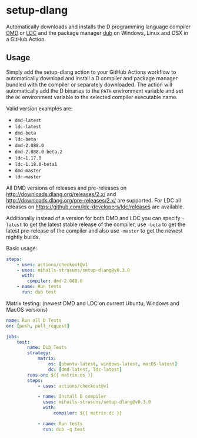 # setup-dlang

Automatically downloads and installs the D programming language compiler [DMD](https://dlang.org) or [LDC](https://github.com/ldc-developers/ldc) and the package manager [dub](https://code.dlang.org) on Windows, Linux and OSX in a GitHub Action.

## Usage

Simply add the setup-dlang action to your GitHub Actions workflow to automatically download and install a D compiler and package manager bundled with the compiler or separately downloaded. The action will automatically add the D binaries to the `PATH` environment variable and set the `DC` environment variable to the selected compiler executable name.

Valid version examples are:
- `dmd-latest`
- `ldc-latest`
- `dmd-beta`
- `ldc-beta`
- `dmd-2.088.0`
- `dmd-2.088.0-beta.2`
- `ldc-1.17.0`
- `ldc-1.18.0-beta1`
- `dmd-master`
- `ldc-master`

All DMD versions of releases and pre-releases on http://downloads.dlang.org/releases/2.x/ and http://downloads.dlang.org/pre-releases/2.x/ are supported. For LDC all releases on https://github.com/ldc-developers/ldc/releases are available.

Additionally instead of a version for both DMD and LDC you can specify `-latest` to get the latest stable release of the compiler, use `-beta` to get the latest pre-release of the compiler and also use `-master` to get the newest nightly builds.

Basic usage:
```yml
steps:
    - uses: actions/checkout@v1
    - uses: mihails-strasuns/setup-dlang@v0.3.0
      with:
        compiler: dmd-2.088.0
    - name: Run tests
      run: dub test
```

Matrix testing: (newest DMD and LDC on current Ubuntu, Windows and MacOS versions)
```yml
name: Run all D Tests
on: [push, pull_request]

jobs:
    test:
        name: Dub Tests
        strategy:
            matrix:
                os: [ubuntu-latest, windows-latest, macOS-latest]
                dc: [dmd-latest, ldc-latest]
        runs-on: ${{ matrix.os }}
        steps:
            - uses: actions/checkout@v1

            - name: Install D compiler
              uses: mihails-strasuns/setup-dlang@v0.3.0
              with:
                  compiler: ${{ matrix.dc }}

            - name: Run tests
              run: dub -q test
```
